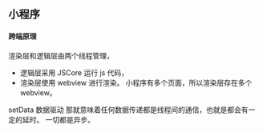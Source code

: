 ## 小程序

#### 跨端原理

渲染层和逻辑层由两个线程管理，

- 逻辑层采用 JSCore 运行 js 代码，
- 渲染层使用 webview 进行渲染。
  小程序有多个页面，所以渲染层存在多个 webview。

setData
数据驱动
那就意味着任何数据传递都是线程间的通信，也就是都会有一定的延时。
一切都是异步。
